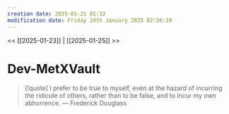 ```yaml
---
creation date: 2025-01-21 01:32
modification date: Friday 24th January 2025 02:36:19
---
```


<< [[2025-01-23]] | [[2025-01-25]] >>

# Dev-MetXVault

> [!quote] I prefer to be true to myself, even at the hazard of incurring the ridicule of others, rather than to be false, and to incur my own abhorrence.
> — Frederick Douglass
